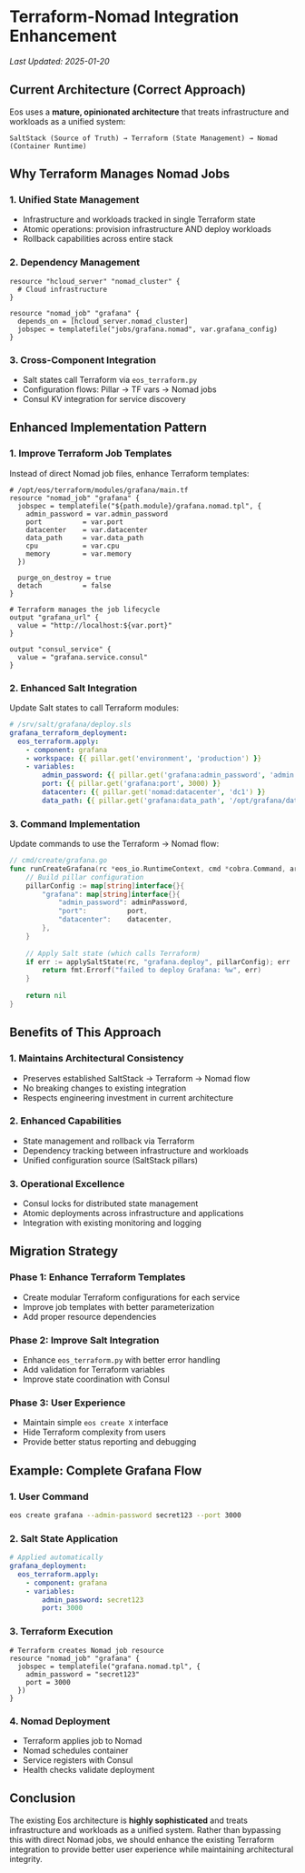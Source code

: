 # Terraform-Nomad Integration Enhancement

*Last Updated: 2025-01-20*

## Current Architecture (Correct Approach)

Eos uses a **mature, opinionated architecture** that treats infrastructure and workloads as a unified system:

```
SaltStack (Source of Truth) → Terraform (State Management) → Nomad (Container Runtime)
```

## Why Terraform Manages Nomad Jobs

### **1. Unified State Management**
- Infrastructure and workloads tracked in single Terraform state
- Atomic operations: provision infrastructure AND deploy workloads
- Rollback capabilities across entire stack

### **2. Dependency Management**
```hcl
resource "hcloud_server" "nomad_cluster" {
  # Cloud infrastructure
}

resource "nomad_job" "grafana" {
  depends_on = [hcloud_server.nomad_cluster]
  jobspec = templatefile("jobs/grafana.nomad", var.grafana_config)
}
```

### **3. Cross-Component Integration**
- Salt states call Terraform via `eos_terraform.py`
- Configuration flows: Pillar → TF vars → Nomad jobs
- Consul KV integration for service discovery

## Enhanced Implementation Pattern

### **1. Improve Terraform Job Templates**

Instead of direct Nomad job files, enhance Terraform templates:

```hcl
# /opt/eos/terraform/modules/grafana/main.tf
resource "nomad_job" "grafana" {
  jobspec = templatefile("${path.module}/grafana.nomad.tpl", {
    admin_password = var.admin_password
    port          = var.port
    datacenter    = var.datacenter
    data_path     = var.data_path
    cpu           = var.cpu
    memory        = var.memory
  })
  
  purge_on_destroy = true
  detach          = false
}

# Terraform manages the job lifecycle
output "grafana_url" {
  value = "http://localhost:${var.port}"
}

output "consul_service" {
  value = "grafana.service.consul"
}
```

### **2. Enhanced Salt Integration**

Update Salt states to call Terraform modules:

```yaml
# /srv/salt/grafana/deploy.sls
grafana_terraform_deployment:
  eos_terraform.apply:
    - component: grafana
    - workspace: {{ pillar.get('environment', 'production') }}
    - variables:
        admin_password: {{ pillar.get('grafana:admin_password', 'admin') }}
        port: {{ pillar.get('grafana:port', 3000) }}
        datacenter: {{ pillar.get('nomad:datacenter', 'dc1') }}
        data_path: {{ pillar.get('grafana:data_path', '/opt/grafana/data') }}
```

### **3. Command Implementation**

Update commands to use the Terraform → Nomad flow:

```go
// cmd/create/grafana.go
func runCreateGrafana(rc *eos_io.RuntimeContext, cmd *cobra.Command, args []string) error {
    // Build pillar configuration
    pillarConfig := map[string]interface{}{
        "grafana": map[string]interface{}{
            "admin_password": adminPassword,
            "port":          port,
            "datacenter":    datacenter,
        },
    }
    
    // Apply Salt state (which calls Terraform)
    if err := applySaltState(rc, "grafana.deploy", pillarConfig); err != nil {
        return fmt.Errorf("failed to deploy Grafana: %w", err)
    }
    
    return nil
}
```

## Benefits of This Approach

### **1. Maintains Architectural Consistency**
- Preserves established SaltStack → Terraform → Nomad flow
- No breaking changes to existing integration
- Respects engineering investment in current architecture

### **2. Enhanced Capabilities** 
- State management and rollback via Terraform
- Dependency tracking between infrastructure and workloads
- Unified configuration source (SaltStack pillars)

### **3. Operational Excellence**
- Consul locks for distributed state management
- Atomic deployments across infrastructure and applications
- Integration with existing monitoring and logging

## Migration Strategy

### **Phase 1: Enhance Terraform Templates**
- Create modular Terraform configurations for each service
- Improve job templates with better parameterization
- Add proper resource dependencies

### **Phase 2: Improve Salt Integration**
- Enhance `eos_terraform.py` with better error handling
- Add validation for Terraform variables
- Improve state coordination with Consul

### **Phase 3: User Experience**
- Maintain simple `eos create X` interface
- Hide Terraform complexity from users
- Provide better status reporting and debugging

## Example: Complete Grafana Flow

### **1. User Command**
```bash
eos create grafana --admin-password secret123 --port 3000
```

### **2. Salt State Application**
```yaml
# Applied automatically
grafana_deployment:
  eos_terraform.apply:
    - component: grafana
    - variables:
        admin_password: secret123
        port: 3000
```

### **3. Terraform Execution**
```hcl
# Terraform creates Nomad job resource
resource "nomad_job" "grafana" {
  jobspec = templatefile("grafana.nomad.tpl", {
    admin_password = "secret123"
    port = 3000
  })
}
```

### **4. Nomad Deployment**
- Terraform applies job to Nomad
- Nomad schedules container
- Service registers with Consul
- Health checks validate deployment

## Conclusion

The existing Eos architecture is **highly sophisticated** and treats infrastructure and workloads as a unified system. Rather than bypassing this with direct Nomad jobs, we should enhance the existing Terraform integration to provide better user experience while maintaining architectural integrity.